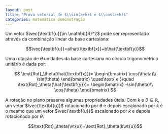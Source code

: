 ```yaml
---
layout: post
title: "Prova vetorial de $\\sin(a+b)$ e $\\cos(a+b)$"
categories: matemática demonstração
---
```


Um vetor $\vec{\textbf{u}}\in \mathbb{R}^2$ pode ser representado através da combinação linear da base cartesiana:

$$\vec{\textbf{u}}=a\hat{\textbf{x}}+b\hat{\textbf{y}}$$

Uma rotação de $\theta$ unidades da base cartesiana no círculo trigonométrico unitário é dada por:

$$
\text{Rot}_\theta(\hat{\textbf{x}})=
\begin{bmatrix}
\cos(\theta)\\
\sin(\theta)
\end{bmatrix}
\quad\text{ e }\quad
\text{Rot}_\theta(\hat{\textbf{y}})=
\begin{bmatrix}
-\sin(\theta)\\
\cos(\theta)
\end{bmatrix}
$$

A rotação no plano preserva algumas propriedades úteis. Com $k$ e $\theta\in\mathbb{R}$, um vetor $\vec{\textbf{u}}$ rotacionado por $\theta$ e depois escalonado por $k$ é o mesmo que um vetor $\vec{\textbf{u}}$ escalonado por $k$ e depois rotacionado por $\theta$.

$$\text{Rot}_\theta(\vt{u})=\text{Rot}_\theta(k\vt{u})$$
